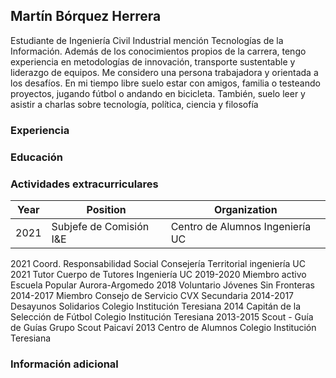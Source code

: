 ## Martín Bórquez Herrera

Estudiante de Ingeniería Civil Industrial mención Tecnologías de la Información. Además de los conocimientos propios de la carrera, tengo experiencia en metodologías de innovación, transporte sustentable y liderazgo de equipos. Me considero una persona trabajadora y orientada a los desafíos. En mi tiempo libre suelo estar con amigos, familia o testeando proyectos, jugando fútbol o andando en bicicleta. También, suelo leer y asistir a charlas sobre tecnología, política, ciencia y filosofía


### Experiencia

### Educación

### Actividades extracurriculares

| Year | Position | Organization | 
|------|----------|--------------|
|2021 | Subjefe de Comisión I&E | Centro de Alumnos Ingeniería UC|

2021            Coord. Responsabilidad Social
                       Consejería Territorial ingeniería UC
2021             Tutor
                       Cuerpo de Tutores Ingeniería UC
2019-2020    Miembro activo 
                       Escuela Popular Aurora-Argomedo
2018              Voluntario
Jóvenes Sin Fronteras
2014-2017    Miembro Consejo de Servicio
                       CVX Secundaria
2014-2017     Desayunos Solidarios 
Colegio Institución Teresiana
2014              Capitán de la Selección de Fútbol
                       Colegio Institución Teresiana
2013-2015     Scout - Guía de Guías
Grupo Scout Paicaví
2013              Centro de Alumnos
                       Colegio Institución Teresiana



### Información adicional

